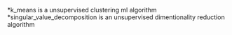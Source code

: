 *k_means is a unsupervised clustering ml algorithm
*singular_value_decomposition is an unsupervised dimentionality reduction algorithm
